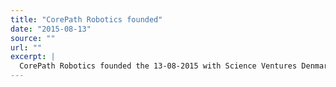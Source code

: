 ```yaml
---
title: "CorePath Robotics founded"
date: "2015-08-13"
source: ""
url: ""
excerpt: |
  CorePath Robotics founded the 13-08-2015 with Science Ventures Denmark and Syddansk Teknologisk Innovation as investors
---
```

